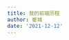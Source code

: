 ```yaml
---
title: 我的前端历程 
author: 崔城
date: '2021-12-12'
---
```


<ClientOnly>
  <steps/>
</ClientOnly>
<Vssue title="steps" />